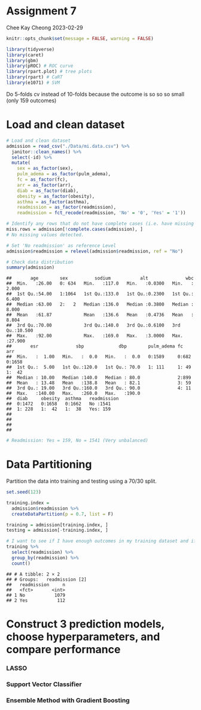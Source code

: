 Assignment 7
================
Chee Kay Cheong
2023-02-29

``` r
knitr::opts_chunk$set(message = FALSE, warning = FALSE)

library(tidyverse)
library(caret)
library(gbm) 
library(pROC) # ROC curve
library(rpart.plot) # tree plots
library(rpart) # CaRT
library(e1071) # SVM 
```

Do 5-folds cv instead of 10-folds because the outcome is so so so small
(only 159 outcomes)

# Load and clean dataset

``` r
# Load and clean dataset
admission = read_csv("./Data/mi.data.csv") %>% 
  janitor::clean_names() %>% 
  select(-id) %>% 
  mutate(
    sex = as_factor(sex),
    pulm_adema = as_factor(pulm_adema),
    fc = as_factor(fc),
    arr = as_factor(arr),
    diab = as_factor(diab),
    obesity = as_factor(obesity),
    asthma = as_factor(asthma),
    readmission = as_factor(readmission),
    readmission = fct_recode(readmission, 'No' = '0', 'Yes' = '1'))

# Identify any rows that do not have complete cases (i.e. have missing data)
miss.rows = admission[!complete.cases(admission), ]
# No missing values detected.

# Set 'No readmission' as reference Level
admission$readmission = relevel(admission$readmission, ref = "No")

# Check data distribution
summary(admission)
```

    ##       age        sex          sodium           alt              wbc        
    ##  Min.   :26.00   0: 634   Min.   :117.0   Min.   :0.0300   Min.   : 2.000  
    ##  1st Qu.:54.00   1:1064   1st Qu.:133.0   1st Qu.:0.2300   1st Qu.: 6.400  
    ##  Median :63.00   2:   2   Median :136.0   Median :0.3800   Median : 8.000  
    ##  Mean   :61.87            Mean   :136.6   Mean   :0.4736   Mean   : 8.804  
    ##  3rd Qu.:70.00            3rd Qu.:140.0   3rd Qu.:0.6100   3rd Qu.:10.500  
    ##  Max.   :92.00            Max.   :169.0   Max.   :3.0000   Max.   :27.900  
    ##       esr              sbp             dbp        pulm_adema fc      arr     
    ##  Min.   :  1.00   Min.   :  0.0   Min.   :  0.0   0:1589     0:682   0:1658  
    ##  1st Qu.:  5.00   1st Qu.:120.0   1st Qu.: 70.0   1: 111     1: 49   1:  42  
    ##  Median : 10.00   Median :140.0   Median : 80.0              2:899           
    ##  Mean   : 13.48   Mean   :138.8   Mean   : 82.1              3: 59           
    ##  3rd Qu.: 19.00   3rd Qu.:160.0   3rd Qu.: 90.0              4: 11           
    ##  Max.   :140.00   Max.   :260.0   Max.   :190.0                              
    ##  diab     obesity  asthma   readmission
    ##  0:1472   0:1658   0:1662   No :1541   
    ##  1: 228   1:  42   1:  38   Yes: 159   
    ##                                        
    ##                                        
    ##                                        
    ## 

``` r
# Readmission: Yes = 159, No = 1541 (Very unbalanced)
```

# Data Partitioning

Partition the data into training and testing using a 70/30 split.

``` r
set.seed(123)

training.index = 
  admission$readmission %>% 
  createDataPartition(p = 0.7, list = F)

training = admission[training.index, ]
testing = admission[-training.index, ]

# I want to see if I have enough outcomes in my training dataset and if I should do "up" or "down" sample.
training %>% 
  select(readmission) %>% 
  group_by(readmission) %>% 
  count()
```

    ## # A tibble: 2 × 2
    ## # Groups:   readmission [2]
    ##   readmission     n
    ##   <fct>       <int>
    ## 1 No           1079
    ## 2 Yes           112

# Construct 3 prediction models, choose hyperparameters, and compare performance

### LASSO

### Support Vector Classifier

### Ensemble Method with Gradient Boosting
